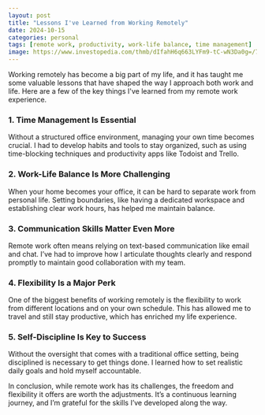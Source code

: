 ```yaml
---
layout: post
title: "Lessons I've Learned from Working Remotely"
date: 2024-10-15
categories: personal
tags: [remote work, productivity, work-life balance, time management]
image: https://www.investopedia.com/thmb/dIfahH6q663LYFm9-tC-wN3Da0g=/750x0/filters:no_upscale():max_bytes(150000):strip_icc():format(webp)/GettyImages-1369954837-c20e50f4994d43309e9cbe5820573b07.jpg
---
```


Working remotely has become a big part of my life, and it has taught me some valuable lessons that have shaped the way I approach both work and life. Here are a few of the key things I've learned from my remote work experience.

### 1. Time Management Is Essential

Without a structured office environment, managing your own time becomes crucial. I had to develop habits and tools to stay organized, such as using time-blocking techniques and productivity apps like Todoist and Trello.

### 2. Work-Life Balance Is More Challenging

When your home becomes your office, it can be hard to separate work from personal life. Setting boundaries, like having a dedicated workspace and establishing clear work hours, has helped me maintain balance.

### 3. Communication Skills Matter Even More

Remote work often means relying on text-based communication like email and chat. I’ve had to improve how I articulate thoughts clearly and respond promptly to maintain good collaboration with my team.

### 4. Flexibility Is a Major Perk

One of the biggest benefits of working remotely is the flexibility to work from different locations and on your own schedule. This has allowed me to travel and still stay productive, which has enriched my life experience.

### 5. Self-Discipline Is Key to Success

Without the oversight that comes with a traditional office setting, being disciplined is necessary to get things done. I learned how to set realistic daily goals and hold myself accountable.

In conclusion, while remote work has its challenges, the freedom and flexibility it offers are worth the adjustments. It’s a continuous learning journey, and I’m grateful for the skills I’ve developed along the way.
